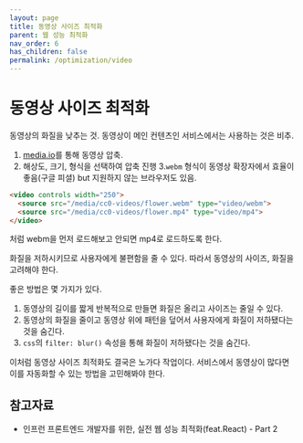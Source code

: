 ```yaml
---
layout: page
title: 동영상 사이즈 최적화
parent: 웹 성능 최적화
nav_order: 6
has_children: false
permalink: /optimization/video
---
```


# 동영상 사이즈 최적화
동영상의 화질을 낮추는 것. 동영상이 메인 컨텐츠인 서비스에서는 사용하는 것은 비추.

1. [media.io](https://www.media.io/)를 통해 동영상 압축.
2. 해상도, 크기, 형식을 선택하여 압축 진행
3.`webm` 형식이 동영상 확장자에서 효율이 좋음(구글 피셜) but 지원하지 않는 브라우저도 있음.

``` html
<video controls width="250">
  <source src="/media/cc0-videos/flower.webm" type="video/webm">
  <source src="/media/cc0-videos/flower.mp4" type="video/mp4">
</video>
```
처럼 webm을 먼저 로드해보고 안되면 mp4로 로드하도록 한다.

화질을 저하시키므로 사용자에게 불편함을 줄 수 있다. 따라서 동영상의 사이즈, 화질을 고려해야 한다.

좋은 방법은 몇 가지가 있다.
1. 동영상의 길이를 짧게 반복적으로 만들면 화질은 올리고 사이즈는 줄일 수 있다.
2. 동영상의 화질을 줄이고 동영상 위에 패턴을 덮어서 사용자에게 화질이 저하됐다는 것을 숨긴다.
3. `css`의 `filter: blur()` 속성을 통해 화질이 저하됐다는 것을 숨긴다.

이처럼 동영상 사이즈 최적화도 결국은 노가다 작업이다. 서비스에서 동영상이 많다면 이를 자동화할 수 있는 방법을 고민해봐야 한다.

## 참고자료
- 인프런 프론트엔드 개발자를 위한, 실전 웹 성능 최적화(feat.React) - Part 2
